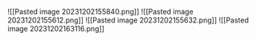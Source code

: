![[Pasted image 20231202155840.png]]
![[Pasted image 20231202155612.png]]
![[Pasted image 20231202155632.png]]
![[Pasted image 20231202163116.png]]
